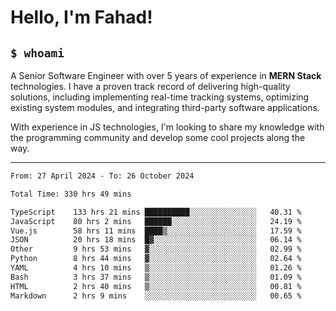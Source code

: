 <h1>Hello, I'm Fahad!</h1>

<h2><code>$ whoami</code></h2>

A Senior Software Engineer with over 5 years of experience in **MERN Stack** technologies. I have a proven track record of delivering high-quality solutions, including implementing real-time tracking systems, optimizing existing system modules, and integrating third-party software applications.

With experience in JS technologies, I'm looking to share my knowledge with the programming community and develop some cool projects along the way.

---

<!--START_SECTION:waka-->

```txt
From: 27 April 2024 - To: 26 October 2024

Total Time: 330 hrs 49 mins

TypeScript    133 hrs 21 mins ██████████░░░░░░░░░░░░░░░   40.31 %
JavaScript    80 hrs 2 mins   ██████░░░░░░░░░░░░░░░░░░░   24.19 %
Vue.js        58 hrs 11 mins  ████▒░░░░░░░░░░░░░░░░░░░░   17.59 %
JSON          20 hrs 18 mins  █▓░░░░░░░░░░░░░░░░░░░░░░░   06.14 %
Other         9 hrs 53 mins   ▓░░░░░░░░░░░░░░░░░░░░░░░░   02.99 %
Python        8 hrs 44 mins   ▓░░░░░░░░░░░░░░░░░░░░░░░░   02.64 %
YAML          4 hrs 10 mins   ▒░░░░░░░░░░░░░░░░░░░░░░░░   01.26 %
Bash          3 hrs 37 mins   ▒░░░░░░░░░░░░░░░░░░░░░░░░   01.09 %
HTML          2 hrs 40 mins   ▒░░░░░░░░░░░░░░░░░░░░░░░░   00.81 %
Markdown      2 hrs 9 mins    ░░░░░░░░░░░░░░░░░░░░░░░░░   00.65 %
```

<!--END_SECTION:waka-->

<!--
**heyFahad/heyFahad** is a ✨ _special_ ✨ repository because its `README.md` (this file) appears on your GitHub profile.

Here are some ideas to get you started:

- 🔭 I’m currently working on ...
- 🌱 I’m currently learning ...
- 👯 I’m looking to collaborate on ...
- 🤔 I’m looking for help with ...
- 💬 Ask me about ...
- 📫 How to reach me: ...
- 😄 Pronouns: ...
- ⚡ Fun fact: ...
-->
